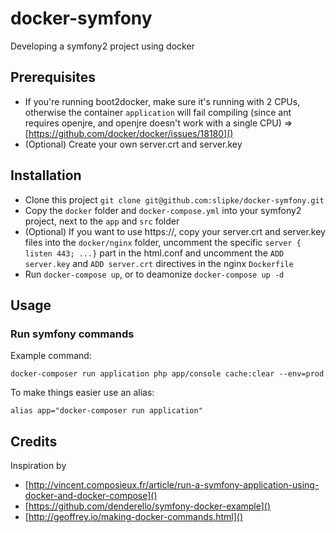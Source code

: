 # docker-symfony

Developing a symfony2 project using docker

## Prerequisites

* If you're running boot2docker, make sure it's running with 2 CPUs, otherwise the container `application` will fail compiling (since ant requires openjre, and openjre doesn't work with a single CPU) => [https://github.com/docker/docker/issues/18180]()
* (Optional) Create your own server.crt and server.key

## Installation

* Clone this project `git clone git@github.com:slipke/docker-symfony.git`
* Copy the `docker` folder and `docker-compose.yml` into your symfony2 project, next to the `app` and `src` folder
* (Optional) If you want to use https://, copy your server.crt and server.key files into the `docker/nginx` folder, uncomment the specific `server { listen 443; ...}` part in the html.conf and uncomment the `ADD server.key` and `ADD server.crt` directives in the nginx `Dockerfile`
* Run `docker-compose up`, or to deamonize `docker-compose up -d`

## Usage

### Run symfony commands

Example command:

`docker-composer run application php app/console cache:clear --env=prod`

To make things easier use an alias:

`alias app="docker-composer run application"`

## Credits

Inspiration by

* [http://vincent.composieux.fr/article/run-a-symfony-application-using-docker-and-docker-compose]()
* [https://github.com/denderello/symfony-docker-example]()
* [http://geoffrey.io/making-docker-commands.html]()